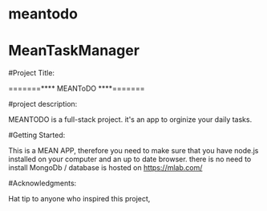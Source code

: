 # meantodo
# MeanTaskManager

#Project Title:

=======**** MEANToDO ****=======

#project description:

MEANTODO is a full-stack project. it's an app to orginize your daily tasks. 

#Getting Started:

This is a MEAN APP, therefore you need to make sure that you have node.js installed on your computer and an up to date browser. 
there is no need to install MongoDb / database is hosted on https://mlab.com/ 


#Acknowledgments:

Hat tip to anyone who inspired this project,